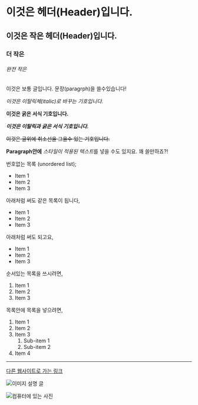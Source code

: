 # 이것은 헤더(Header)입니다.
## 이것은 작은 헤더(Header)입니다.
### 더 작은
###### 완전 작은

이것은 보통 글입니다. 문장(paragrph)을 쓸수있습니다!

*이것은 이탈릭체(italic)로 바꾸는 기호입니다.*

**이것은 굵은 서식 기호입니다.**

***이것은 이탈릭과 굵은 서식 기호입니다.***

~~이것은 글위에 취소선을 그을수 있는 기호입니다.~~

**Paragraph안에** *스타일이 적용된 텍스트*를 넣을 수도 있지요. 꽤 쓸만하죠?!

번호없는 목록 (unordered list);

* Item 1
* Item 2
* Item 3

아래처럼 써도 같은 목록이 됩니다,

+ Item 1
+ Item 2
+ Item 3

아래처럼 써도 되고요,

- Item 1
- Item 2
- Item 3

순서있는 목록을 쓰시려면,

1. Item 1
2. Item 2
3. Item 3

목록안에 목록을 넣으려면,

1. Item 1
2. Item 2
3. Item 3
    1. Sub-item 1
    2. Sub-item 2
4. Item 4

---

[다른 웹사이트로 가는 링크](http://www.google.com)

![이미지 설명 글](https://i.imgur.com/81qyN1y.jpg)

![컴퓨터에 있는 사진](assets/profile.png)
